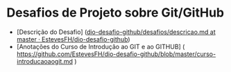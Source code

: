 # Desafios de Projeto sobre Git/GitHub

- [Descrição do Desafio] ([dio-desafio-github/desafios/descricao.md at master · EstevesFH/dio-desafio-github](https://github.com/EstevesFH/dio-desafio-github/blob/master/desafios/descricao.md))
- [Anotações do Curso de Introdução ao GIT e ao GITHUB]  ( https://github.com/EstevesFH/dio-desafio-github/blob/master/curso-introducaoaogit.md )


